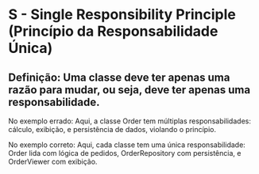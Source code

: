 # S - Single Responsibility Principle (Princípio da Responsabilidade Única)

## Definição: Uma classe deve ter apenas uma razão para mudar, ou seja, deve ter apenas uma responsabilidade.

No exemplo errado: Aqui, a classe Order tem múltiplas responsabilidades: cálculo, exibição, e persistência de dados, violando o princípio.

No exemplo correto:
Aqui, cada classe tem uma única responsabilidade: Order lida com lógica de pedidos, OrderRepository com persistência, e OrderViewer com exibição.
